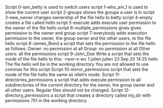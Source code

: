 Script  0-iam_betty is used to switch users
script 1-who_am_1 is used to show the current user
script 2-groups shows the groups a user is in
script 3-new_owner changes ownership of the file hello to betty
script 4-empty creates a file called hello
script 5-execute adds execute user permission to the owner of the file hello
script 6-multiple_permissions gives gives permission to the owner and group
script 7-everybody adds execution permission to the owner, the group owner and the other users, to the file hello
script 8-James_Bond a script that sets the permission to the file hello as follows:
Owner: no permission at all
Group: no permission at all
Other users: all the permissions
script 9-John_Doe Write a script that sets the mode of the file hello to this:
-rwxr-x-wx 1 julien julien 23 Sep 20 14:25 hello
The file hello will be in the working directory
You are not allowed to use commas for this script
Script 10-mirror_permissions  script that sets the mode of the file hello the same as olleh’s mode.
Script 11-directories_permissions a script that adds execute permission to all subdirectories of the current directory for the owner, the group owner and all other users. Regular files should not be changed.
Script 12-directory_permissions a script that creates a directory called my_dir with permissions 751 in the working directory.
